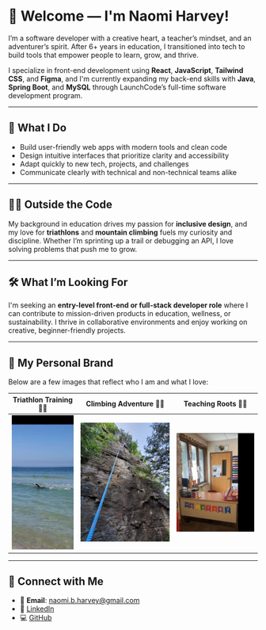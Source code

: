 
# 👋 Welcome — I'm Naomi Harvey!

I’m a software developer with a creative heart, a teacher’s mindset, and an adventurer’s spirit. After 6+ years in education, I transitioned into tech to build tools that empower people to learn, grow, and thrive.

I specialize in front-end development using **React**, **JavaScript**, **Tailwind CSS**, and **Figma**, and I'm currently expanding my back-end skills with **Java**, **Spring Boot**, and **MySQL** through LaunchCode’s full-time software development program.

---

## 🧠 What I Do

- Build user-friendly web apps with modern tools and clean code
- Design intuitive interfaces that prioritize clarity and accessibility
- Adapt quickly to new tech, projects, and challenges
- Communicate clearly with technical and non-technical teams alike

---

## 🧗‍♀️ Outside the Code

My background in education drives my passion for **inclusive design**, and my love for **triathlons** and **mountain climbing** fuels my curiosity and discipline. Whether I’m sprinting up a trail or debugging an API, I love solving problems that push me to grow.

---

## 🛠️ What I’m Looking For

I'm seeking an **entry-level front-end or full-stack developer role** where I can contribute to mission-driven products in education, wellness, or sustainability. I thrive in collaborative environments and enjoy working on creative, beginner-friendly projects.

---

## 📸 My Personal Brand

Below are a few images that reflect who I am and what I love:

| Triathlon Training 🏊‍♀️ | Climbing Adventure 🧗‍♀️ | Teaching Roots 👩‍🏫 |
|-------------------------|--------------------------|-----------------------|
| ![Swim](assets/images/swim1.jpg) | ![Climb](assets/images/climbing.png) | ![Teach](assets/images/teaching.png) |


---

## 🔗 Connect with Me

- 📧 **Email**: naomi.b.harvey@gmail.com  
- 💼 [LinkedIn](https://www.linkedin.com/in/naomi-harvey-masters-in-education-and-self-taught-software-developer)  
- 💻 [GitHub](https://github.com/nbharvey)  
